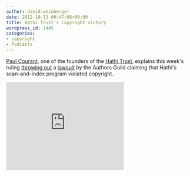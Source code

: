 ```yaml
---
author: david-weinberger
date: 2012-10-13 00:47:06+00:00
title: Hathi Trust's copyright victory
wordpress_id: 1445
categories:
- copyright
- Podcasts
---
```


[Paul Courant](http://www-personal.umich.edu/~pnc/), one of the founders of the [Hathi Trust](http://www.hathitrust.org), explains this week's ruling [throwing out](http://www.ur.umich.edu/update/archives/121012/hathi) a [lawsuit](http://www.hathitrust.org/authors_guild_lawsuit_information) by the Authors Guild claiming that Hathi's scan-and-index program violated copyright.

<div class="embed-container"><iframe title="Paul Courant" width="320" height="240" src="https://www.youtube.com/embed/7UK9b_wgbb8" frameborder="0" allowfullscreen></iframe></div>
